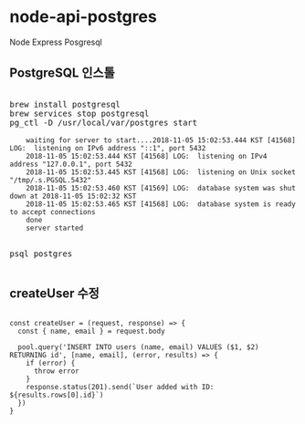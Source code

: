 # node-api-postgres
Node Express Posgresql

## PostgreSQL 인스톨 

<pre>

brew install postgresql
brew services stop postgresql
pg_ctl -D /usr/local/var/postgres start
  <code>
    waiting for server to start....2018-11-05 15:02:53.444 KST [41568] LOG:  listening on IPv6 address "::1", port 5432
    2018-11-05 15:02:53.444 KST [41568] LOG:  listening on IPv4 address "127.0.0.1", port 5432
    2018-11-05 15:02:53.445 KST [41568] LOG:  listening on Unix socket "/tmp/.s.PGSQL.5432"
    2018-11-05 15:02:53.460 KST [41569] LOG:  database system was shut down at 2018-11-05 15:02:32 KST
    2018-11-05 15:02:53.465 KST [41568] LOG:  database system is ready to accept connections
    done
    server started
    </code>

psql postgres

</pre>

## createUser 수정

<pre>
<code>
const createUser = (request, response) => {
  const { name, email } = request.body

  pool.query('INSERT INTO users (name, email) VALUES ($1, $2) RETURNING id', [name, email], (error, results) => {
    if (error) {
      throw error
    }
    response.status(201).send(`User added with ID: ${results.rows[0].id}`)
  })
}
</code>
</pre>